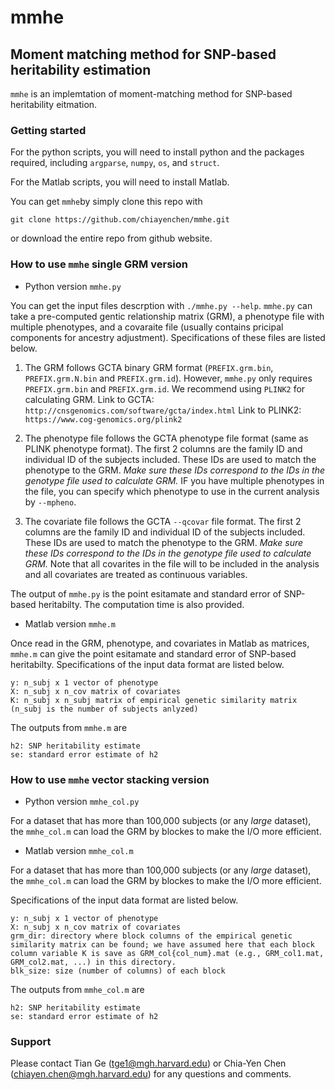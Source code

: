 # mmhe
## Moment matching method for SNP-based heritability estimation

`mmhe` is an implemtation of moment-matching method for SNP-based heritability eitmation.


### Getting started
For the python scripts, you will need to install python and the packages required, including `argparse`, `numpy`, `os`, and `struct`.

For the Matlab scripts, you will need to install Matlab.

You can get `mmhe`by simply clone this repo with 
```  
git clone https://github.com/chiayenchen/mmhe.git
```
or download the entire repo from github website.


### How to use `mmhe` single GRM version
* Python version `mmhe.py`

You can get the input files descrption with `./mmhe.py --help`.
`mmhe.py` can take a pre-computed gentic relationship matrix (GRM), a phenotype file with multiple phenotypes, and a covaraite file (usually contains pricipal components for ancestry adjustment). Specifications of these files are listed below.

  1. The GRM follows GCTA binary GRM format (`PREFIX.grm.bin`, `PREFIX.grm.N.bin` and `PREFIX.grm.id`). However, `mmhe.py` only requires `PREFIX.grm.bin` and `PREFIX.grm.id`. We recommend using `PLINK2` for calculating GRM. 
  Link to GCTA: `http://cnsgenomics.com/software/gcta/index.html`
  Link to PLINK2: `https://www.cog-genomics.org/plink2`

  2. The phenotype file follows the GCTA phenotype file format (same as PLINK phenotype format). The first 2 columns are the family ID and individual ID of the subjects included. These IDs are used to match the phenotype to the GRM. _Make sure these IDs correspond to the IDs in the genotype file used to calculate GRM._ IF you have multiple phenotypes in the file, you can specify which phenotype to use in the current analysis by `--mpheno`.

  3. The covariate file follows the GCTA `--qcovar` file format. The first 2 columns are the family ID and individual ID of the subjects included. These IDs are used to match the phenotype to the GRM. _Make sure these IDs correspond to the IDs in the genotype file used to calculate GRM._ Note that all covarites in the file will to be included in the analysis and all covariates are treated as continuous variables.

  The output of `mmhe.py` is the point esitamate and standard error of SNP-based heritabilty. The computation time is also provided.

* Matlab version `mmhe.m`

Once read in the GRM, phenotype, and covariates in Matlab as matrices, `mmhe.m` can give the point esitamate and standard error of SNP-based heritabilty. Specifications of the input data format are listed below.
  ```
  y: n_subj x 1 vector of phenotype
  X: n_subj x n_cov matrix of covariates
  K: n_subj x n_subj matrix of empirical genetic similarity matrix
  (n_subj is the number of subjects anlyzed)
  ```
  The outputs from `mmhe.m` are
  ```
  h2: SNP heritability estimate
  se: standard error estimate of h2
  ```
### How to use `mmhe` vector stacking version
* Python version `mmhe_col.py`

For a dataset that has more than 100,000 subjects (or any *large* dataset), the `mmhe_col.m` can load the GRM by blockes to make the I/O more efficient.

* Matlab version `mmhe_col.m`

For a dataset that has more than 100,000 subjects (or any *large* dataset), the `mmhe_col.m` can load the GRM by blockes to make the I/O more efficient.

  Specifications of the input data format are listed below.
  ```
  y: n_subj x 1 vector of phenotype
  X: n_subj x n_cov matrix of covariates
  grm_dir: directory where block columns of the empirical genetic similarity matrix can be found; we have assumed here that each block column variable K is save as GRM_col{col_num}.mat (e.g., GRM_col1.mat, GRM_col2.mat, ...) in this directory.
  blk_size: size (number of columns) of each block
  ```
  The outputs from `mmhe_col.m` are
  ```
  h2: SNP heritability estimate
  se: standard error estimate of h2
  ```

### Support
Please contact Tian Ge (tge1@mgh.harvard.edu) or Chia-Yen Chen (chiayen.chen@mgh.harvard.edu) for any questions and comments.
